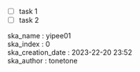 * [ ] task 1
* [ ] task 2

ska_name : yipee01  
ska_index : 0  
ska_creation_date : 2023-22-20 23:52  
ska_author : tonetone  
